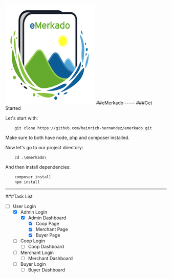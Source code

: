 <img src="https://github.com/heinrich-hernandez/emerkado/blob/main/app/icons/eMerkado.icon.png" width="280" height="314" alt="eMerkado">
##eMerkado
-----
###Get Started

Let's start with:
```shell
    git clone https://github.com/heinrich-hernandez/emerkado.git
```

Make sure to both have node, php and composer installed.

Now let's go to our project directory:
```shell
    cd .\emerkado\
```

And then install dependencies:
```shell
    composer install
    npm install
```

-----
###Task List

- [ ] User Login
    - [x] Admin Login
        - [x] Admin Dashboard
            - [x] Coop Page
            - [x] Merchant Page
            - [x] Buyer Page
    - [ ] Coop Login
        - [ ] Coop Dashboard
    - [ ] Merchant Login
        - [ ] Merchant Dashboard
    - [ ] Buyer Login
        - [ ] Buyer Dashboard
